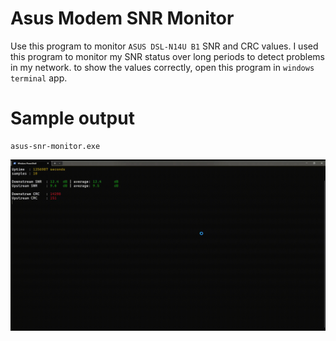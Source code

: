 # Asus Modem SNR Monitor

Use this program to monitor `ASUS DSL-N14U B1` SNR and CRC values. I used this program to monitor my SNR status over long periods to detect problems in my network.
to show the values correctly, open this program in `windows terminal` app.

# Sample output

```
asus-snr-monitor.exe
```

![](sample.gif)